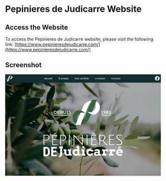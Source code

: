 # Pepinieres de Judicarre Website

## Access the Website

To access the Pepinieres de Judicarre website, please visit the following link:
[https://www.pepinieresdejudicarre.com/](https://www.pepinieresdejudicarre.com/)

## Screenshot

![Website Screenshot](screenshot-judicarre.jpg)